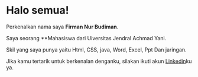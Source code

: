 # Halo semua! 

Perkenalkan nama saya **Firman Nur Budiman**.<br>

Saya seorang **Mahasiswa dari Uiversitas Jendral Achmad Yani.<br>

Skil yang saya punya yaitu Html, CSS, java, Word, Excel, Ppt Dan jaringan.<br>

Jika kamu tertarik untuk berkenalan denganku, silakan ikuti akun [Linkedin](https://www.linkedin.com/in/firman-nur-budiman-1b2386220/)ku ya.

